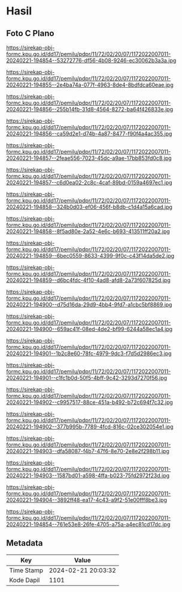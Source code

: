 # Hasil

## Foto C Plano

https://sirekap-obj-formc.kpu.go.id/dd17/pemilu/pdpr/11/72/02/20/07/1172022007011-20240221-194854--53272776-df56-4b08-9246-ec30062b3a3a.jpg

https://sirekap-obj-formc.kpu.go.id/dd17/pemilu/pdpr/11/72/02/20/07/1172022007011-20240221-194855--2e4ba74a-077f-4963-8de4-8bdfdca60eae.jpg

https://sirekap-obj-formc.kpu.go.id/dd17/pemilu/pdpr/11/72/02/20/07/1172022007011-20240221-194856--255b14fb-31d8-4564-8272-ba64f426833e.jpg

https://sirekap-obj-formc.kpu.go.id/dd17/pemilu/pdpr/11/72/02/20/07/1172022007011-20240221-194856--ca59d2e1-d74b-4a87-8477-f90f4a4ac355.jpg

https://sirekap-obj-formc.kpu.go.id/dd17/pemilu/pdpr/11/72/02/20/07/1172022007011-20240221-194857--2feae556-7023-45dc-a9ae-17bb853fd0c8.jpg

https://sirekap-obj-formc.kpu.go.id/dd17/pemilu/pdpr/11/72/02/20/07/1172022007011-20240221-194857--c6d0ea02-2c8c-4caf-89bd-0159a4697ec1.jpg

https://sirekap-obj-formc.kpu.go.id/dd17/pemilu/pdpr/11/72/02/20/07/1172022007011-20240221-194858--324b0d03-ef06-456f-b8db-c1d4a15a6cad.jpg

https://sirekap-obj-formc.kpu.go.id/dd17/pemilu/pdpr/11/72/02/20/07/1172022007011-20240221-194858--8f5ad80e-2a52-4e6c-b693-413511ff20a2.jpg

https://sirekap-obj-formc.kpu.go.id/dd17/pemilu/pdpr/11/72/02/20/07/1172022007011-20240221-194859--6bec0559-8633-4399-9f0c-c43f14da5de2.jpg

https://sirekap-obj-formc.kpu.go.id/dd17/pemilu/pdpr/11/72/02/20/07/1172022007011-20240221-194859--d6bc4fdc-4f10-4ad8-afd8-2a73f607825d.jpg

https://sirekap-obj-formc.kpu.go.id/dd17/pemilu/pdpr/11/72/02/20/07/1172022007011-20240221-194900--d75d16da-29d9-4bb4-9fd7-a1cbc5bf8869.jpg

https://sirekap-obj-formc.kpu.go.id/dd17/pemilu/pdpr/11/72/02/20/07/1172022007011-20240221-194900--659ac41f-08ed-4de2-bf99-6244a58ec1a4.jpg

https://sirekap-obj-formc.kpu.go.id/dd17/pemilu/pdpr/11/72/02/20/07/1172022007011-20240221-194901--1b2c8e60-78fc-4979-9dc3-f7d5d2986ec3.jpg

https://sirekap-obj-formc.kpu.go.id/dd17/pemilu/pdpr/11/72/02/20/07/1172022007011-20240221-194901--c1fc1b0d-50f5-4bff-9c42-3293d7270f56.jpg

https://sirekap-obj-formc.kpu.go.id/dd17/pemilu/pdpr/11/72/02/20/07/1172022007011-20240221-194902--c9957517-88ce-451a-b492-b72c694f7c32.jpg

https://sirekap-obj-formc.kpu.go.id/dd17/pemilu/pdpr/11/72/02/20/07/1172022007011-20240221-194902--377b995b-7789-4fcd-816c-02ce302054e1.jpg

https://sirekap-obj-formc.kpu.go.id/dd17/pemilu/pdpr/11/72/02/20/07/1172022007011-20240221-194903--dfa58087-f4b7-47f6-8e70-2e8e2f298b11.jpg

https://sirekap-obj-formc.kpu.go.id/dd17/pemilu/pdpr/11/72/02/20/07/1172022007011-20240221-194903--1587bd01-a598-4ffa-b023-75fd2972f23d.jpg

https://sirekap-obj-formc.kpu.go.id/dd17/pemilu/pdpr/11/72/02/20/07/1172022007011-20240221-194904--3892ff48-ea17-4c43-a9f2-51e00fff8be3.jpg

https://sirekap-obj-formc.kpu.go.id/dd17/pemilu/pdpr/11/72/02/20/07/1172022007011-20240221-194854--761e53e8-26fe-4705-a75a-a4ec81cd17dc.jpg


## Metadata

| Key        | Value               |
| ---------- | ------------------- |
| Time Stamp | 2024-02-21 20:03:32 |
| Kode Dapil | 1101                |



